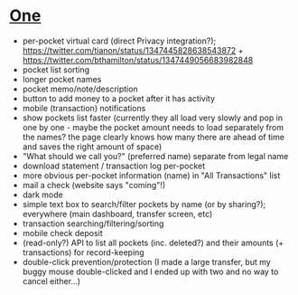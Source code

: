 # [One](https://onefinance.com)

- per-pocket virtual card (direct Privacy integration?); https://twitter.com/tianon/status/1347445828638543872 + https://twitter.com/bthamilton/status/1347449056683982848
- pocket list sorting
- longer pocket names
- pocket memo/note/description
- button to add money to a pocket after it has activity
- mobile (transaction) notifications
- show pockets list faster (currently they all load very slowly and pop in one by one - maybe the pocket amount needs to load separately from the names? the page clearly knows how many there are ahead of time and saves the right amount of space)
- "What should we call you?" (preferred name) separate from legal name
- download statement / transaction log per-pocket
- more obvious per-pocket information (name) in "All Transactions" list
- mail a check (website says "coming"!)
- dark mode
- simple text box to search/filter pockets by name (or by sharing?); everywhere (main dashboard, transfer screen, etc)
- transaction searching/filtering/sorting
- mobile check deposit
- (read-only?) API to list all pockets (inc. deleted?) and their amounts (+ transactions) for record-keeping
- double-click prevention/protection (I made a large transfer, but my buggy mouse double-clicked and I ended up with two and no way to cancel either...)
